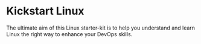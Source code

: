# Kickstart Linux
The ultimate aim of this Linux starter-kit is to help you understand and learn Linux the right way to enhance your DevOps skills.
